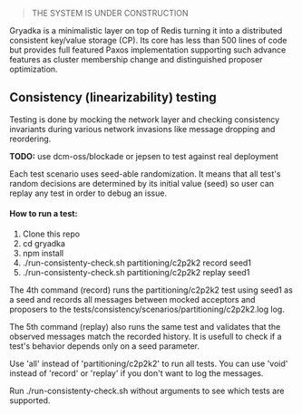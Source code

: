 > THE SYSTEM IS UNDER CONSTRUCTION

Gryadka is a minimalistic layer on top of Redis turning it into a distributed consistent 
key/value storage (CP). Its core has less than 500 lines of code but provides full featured 
Paxos implementation supporting such advance features as cluster membership change and 
distinguished proposer optimization.

## Consistency (linearizability) testing

Testing is done by mocking the network layer and checking consistency invariants during various 
network invasions like message dropping and reordering.

**TODO:** use dcm-oss/blockade or jepsen to test against real deployment

Each test scenario uses seed-able randomization. It means that all test's random decisions are determined by 
its initial value (seed) so user can replay any test in order to debug an issue. 

#### How to run a test:

1. Clone this repo
2. cd gryadka
3. npm install
4. ./run-consistenty-check.sh partitioning/c2p2k2 record seed1
5. ./run-consistenty-check.sh partitioning/c2p2k2 replay seed1

The 4th command (record) runs the partitioning/c2p2k2 test using seed1 as a seed and records 
all messages between mocked acceptors and proposers to the tests/consistency/scenarios/partitioning/c2p2k2.log log.

The 5th command (replay) also runs the same test and 
validates that the observed messages match the recorded history.
It is usefull to check if a test's behavior depends only on a seed parameter.

Use 'all' instead of 'partitioning/c2p2k2' to run all tests. You can use 'void' instead of 'record' or 'replay'
if you don't want to log the messages.

Run ./run-consistenty-check.sh without arguments to see which tests are supported.